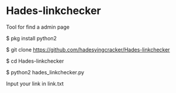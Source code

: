# Hades-linkchecker
Tool for find a admin page

$ pkg install python2

$ git clone 
https://github.com/hadesyingcracker/Hades-linkchecker

$ cd Hades-linkchecker

$ python2 hades_linkchecker.py


Input your link in link.txt
